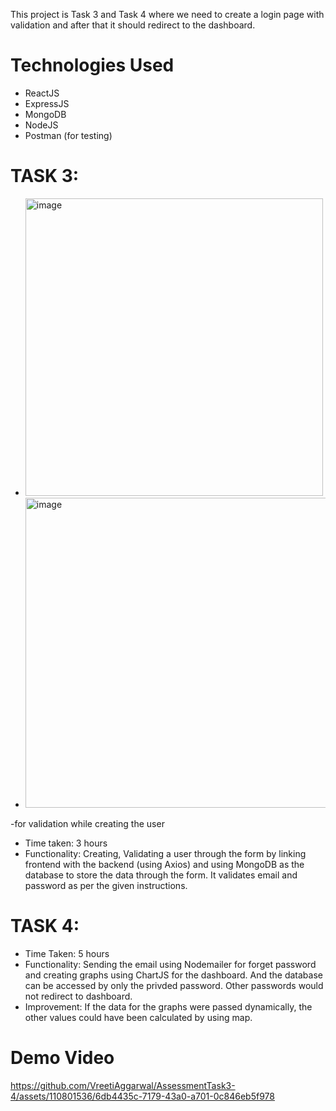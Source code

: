 This project is Task 3 and Task 4 where we need to create a login page with validation and after that it should redirect to the dashboard.

# Technologies Used
- ReactJS
- ExpressJS
- MongoDB
- NodeJS
- Postman (for testing)

# TASK 3: 
- <img width="476" alt="image" src="https://github.com/VreetiAggarwal/AssessmentTask3-4/assets/110801536/23304999-37fe-4470-864b-207c9b42a953">
- <img width="496" alt="image" src="https://github.com/VreetiAggarwal/AssessmentTask3-4/assets/110801536/f1573f56-1e39-4393-beac-19184d34f31a">

-for validation while creating the user
- Time taken: 3 hours 
- Functionality: Creating, Validating a user through the form by linking frontend with the backend (using Axios) and using MongoDB as the database to store the data through the form. It validates email and password as per the given instructions.

# TASK 4:

- Time Taken: 5 hours
- Functionality: Sending the email using Nodemailer for forget password and creating graphs using ChartJS for the dashboard. And the database can be accessed by only the privded password. Other passwords would not redirect to dashboard.
- Improvement: If the data for the graphs were passed dynamically, the other values could have been calculated by using map. 

# Demo Video


https://github.com/VreetiAggarwal/AssessmentTask3-4/assets/110801536/6db4435c-7179-43a0-a701-0c846eb5f978


  
